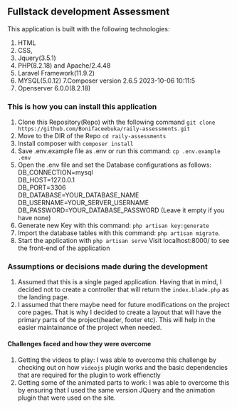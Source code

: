 ## Fullstack development Assessment
This application is built with the following technologies:
1. HTML
2. CSS,
3. Jquery(3.5.1)
4. PHP(8.2.18) and Apache/2.4.48
5. Laravel Framework(11.9.2)
6. MYSQL(5.0.12)
7.Composer version 2.6.5 2023-10-06 10:11:5
10. Openserver 6.0.0(8.2.18)

### This is how you can install this application
1. Clone this Repository(Repo) with the following command `git clone https://github.com/Bonifaceebuka/raily-assessments.git`
2. Move to the DIR of the Repo `cd raily-assessments`
3. Install composer with `composer install`
4. Save .env.example file as .env or run this command: `cp .env.example .env`
5.	Open the .env file and set the Database configurations as follows:<br>
	DB_CONNECTION=mysql<br>
	DB_HOST=127.0.0.1<br>
	DB_PORT=3306<br>
	DB_DATABASE=YOUR_DATABASE_NAME<br>
	DB_USERNAME=YOUR_SERVER_USERNAME<br>
	DB_PASSWORD=YOUR_DATABASE_PASSWORD (Leave it empty if you have none)<br>
6. Generate new Key with this command: `php artisan key:generate`
7. Import the database tables with this command: `php artisan migrate`.
10. Start the application with `php artisan serve`
	Visit localhost:8000/ to see the front-end of the application

### Assumptions or decisions made during the development
1. Assumed that this is a single paged application. Having that in mind, I decided not to create a controller that will return the `index.blade.php` as the landing page.
2. I assumed that there maybe need for future modifications on the project core pages. That is why I decided to create a layout that will have the primary parts of the project(header, footer etc). This will help in the easier maintainance of the project when needed.

#### Challenges faced and how they were overcome
1. Getting the videos to play: I was able to overcome this challenge by checking out on how `videojs` plugin works and the basic dependencies that are required for the plugin to work effienctly
2. Getting some of the animated parts to work: I was able to overcome this by ensuring that I used the same version JQuery and the animation plugin that were used on the site.
